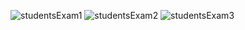 ![studentsExam1](https://github.com/mondalsudipta/LeetCode-Practice-Solutions/assets/69045975/584a2ff1-d88a-424e-ae39-e706b2bb964a)
![studentsExam2](https://github.com/mondalsudipta/LeetCode-Practice-Solutions/assets/69045975/93c08748-6032-4aff-aef6-2fb64da11956)
![studentsExam3](https://github.com/mondalsudipta/LeetCode-Practice-Solutions/assets/69045975/057e796b-2b20-4f05-bad5-73b63b8ed5db)
